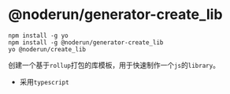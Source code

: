 # @noderun/generator-create_lib

```
npm install -g yo
npm install -g @noderun/generator-create_lib
yo @noderun/create_lib
```

创建一个基于`rollup`打包的库模板，用于快速制作一个`js`的`library`。

* 采用`typescript`